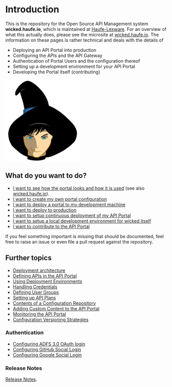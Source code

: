 # Introduction

This is the repository for the Open Source API Management system **wicked.haufe.io**, which is maintained at [Haufe-Lexware](http://www.haufe-lexware.com). For an overview of what this actually does, please see the microsite at [wicked.haufe.io](http://wicked.haufe.io). The information on these pages is rather technical and deals with the details of

* Deploying an API Portal into production
* Configuring the APIs and the API Gateway
* Authentication of Portal Users and the configuration thereof
* Setting up a development environment for your API Portal
* Developing the Portal itself (contributing)

![wicked Logo](images/wicked-256.png)

## What do you want to do?

* [I want to see how the portal looks and how it is used](using-the-sample-portal.md) (see also [wicked.haufe.io](http://wicked.haufe.io)).
* [I want to create my own portal configuration](creating-a-portal-configuration.md)
* [I want to deploy a portal to my development machine](deploying-locally.md)
* [I want to deploy to production](deploying-to-production.md)
* [I want to setup continuous deployment of my API Portal](continuous-deployment.md)
* [I want to setup a local development environment for wicked itself](development-environment.md)
* [I want to contribute to the API Portal](contributing.md)

If you feel something important is missing that should be documented, feel free to raise an issue or even file a pull request against the repository.

## Further topics

* [Deployment architecture](deployment-architecture.md)
* [Defining APIs in the API Portal](defining-an-api.md)
* [Using Deployment Environments](deployment-environments.md)
* [Handling Credentials](handling-credentials.md)
* [Defining User Groups](defining-user-groups.md)
* [Setting up API Plans](setting-up-plans.md)
* [Contents of a Configuration Repository](static-configuration.md)
* [Adding Custom Content to the API Portal](adding-custom-content.md)
* [Monitoring the API Portal](monitoring.md)
* [Configuration Versioning Strategies](versioning-strategies.md)

### Authentication

* [Configuring ADFS 3.0 OAuth login](auth-adfs.md)
* [Configuring GitHub Social Login](auth-github.md)
* [Configuring Google Social Login](auth-google.md)


### Release Notes

[Release Notes](release-notes.md).
